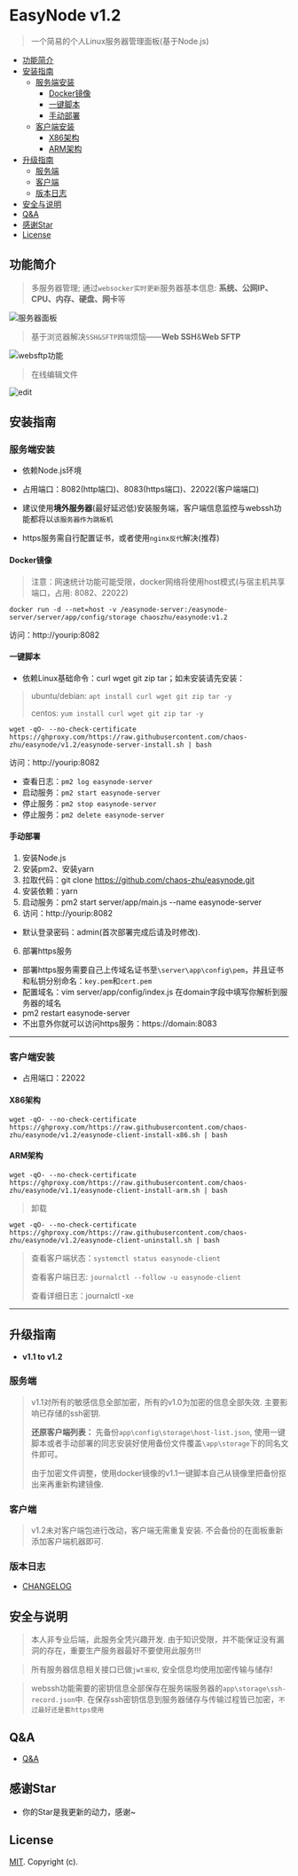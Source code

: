 # EasyNode v1.2

> 一个简易的个人Linux服务器管理面板(基于Node.js)

<!-- - [EasyNode](#easynode) -->
  - [功能简介](#功能简介)
  - [安装指南](#安装指南)
    - [服务端安装](#服务端安装)
      - [Docker镜像](#docker镜像)
      - [一键脚本](#一键脚本)
      - [手动部署](#手动部署)
    - [客户端安装](#客户端安装)
      - [X86架构](#x86架构)
      - [ARM架构](#arm架构)
  - [升级指南](#升级指南)
    - [服务端](#服务端)
    - [客户端](#客户端)
    - [版本日志](#版本日志)
  - [安全与说明](#安全与说明)
  - [Q&A](#qa)
  - [感谢Star](#感谢star)
  - [License](#license)

## 功能简介

> 多服务器管理; 通过`websocker实时更新`服务器基本信息: **系统、公网IP、CPU、内存、硬盘、网卡**等

![服务器面板](./images/v1.2-1.png)

> 基于浏览器解决`SSH&SFTP跨端`烦恼——**Web SSH**&**Web SFTP**


![websftp功能](./images/v1.2-2.png)

> 在线编辑文件

![edit](./images/v1.2-3.png)

## 安装指南

### 服务端安装

- 依赖Node.js环境

- 占用端口：8082(http端口)、8083(https端口)、22022(客户端端口)

- 建议使用**境外服务器**(最好延迟低)安装服务端，客户端信息监控与webssh功能都将以`该服务器作为跳板机`

- https服务需自行配置证书，或者使用`nginx反代`解决(推荐)

#### Docker镜像

> 注意：网速统计功能可能受限，docker网络将使用host模式(与宿主机共享端口，占用: 8082、22022)

```shell
docker run -d --net=host -v /easynode-server:/easynode-server/server/app/config/storage chaoszhu/easynode:v1.2
```

访问：http://yourip:8082

#### 一键脚本

- 依赖Linux基础命令：curl wget git zip tar；如未安装请先安装：

> ubuntu/debian: `apt install curl wget git zip tar -y`
>
> centos: `yum install curl wget git zip tar -y`

```shell
wget -qO- --no-check-certificate https://ghproxy.com/https://raw.githubusercontent.com/chaos-zhu/easynode/v1.2/easynode-server-install.sh | bash
```

访问：http://yourip:8082

- 查看日志：`pm2 log easynode-server`
- 启动服务：`pm2 start easynode-server`
- 停止服务：`pm2 stop easynode-server`
- 停止服务：`pm2 delete easynode-server`

#### 手动部署

1. 安装Node.js
2. 安装pm2、安装yarn
3. 拉取代码：git clone https://github.com/chaos-zhu/easynode.git
4. 安装依赖：yarn
5. 启动服务：pm2 start server/app/main.js --name easynode-server
6. 访问：http://yourip:8082

- 默认登录密码：admin(首次部署完成后请及时修改).

6. 部署https服务
- 部署https服务需要自己上传域名证书至`\server\app\config\pem`，并且证书和私钥分别命名：`key.pem`和`cert.pem`
- 配置域名：vim server/app/config/index.js  在domain字段中填写你解析到服务器的域名
- pm2 restart easynode-server
- 不出意外你就可以访问https服务：https://domain:8083

---

### 客户端安装

- 占用端口：22022

#### X86架构

```shell
wget -qO- --no-check-certificate https://ghproxy.com/https://raw.githubusercontent.com/chaos-zhu/easynode/v1.2/easynode-client-install-x86.sh | bash
```

#### ARM架构

```shell
wget -qO- --no-check-certificate https://ghproxy.com/https://raw.githubusercontent.com/chaos-zhu/easynode/v1.1/easynode-client-install-arm.sh | bash
```

> 卸载

```shell
wget -qO- --no-check-certificate https://ghproxy.com/https://raw.githubusercontent.com/chaos-zhu/easynode/v1.2/easynode-client-uninstall.sh | bash
```

> 查看客户端状态：`systemctl status easynode-client`
>
> 查看客户端日志: `journalctl --follow -u easynode-client`
>
> 查看详细日志：journalctl -xe

---

## 升级指南

- **v1.1 to v1.2**

### 服务端

> v1.1对所有的敏感信息全部加密，所有的v1.0为加密的信息全部失效. 主要影响已存储的ssh密钥.
>
> **还原客户端列表：** 先备份`app\config\storage\host-list.json`, 使用一键脚本或者手动部署的同志安装好使用备份文件覆盖`\app\storage`下的同名文件即可。
>
> 由于加密文件调整，使用docker镜像的v1.1一键脚本自己从镜像里把备份抠出来再重新构建镜像.

### 客户端

> v1.2未对客户端包进行改动，客户端无需重复安装. 不会备份的在面板重新添加客户端机器即可.

### 版本日志

- [CHANGELOG](./CHANGELOG.md)

## 安全与说明

> 本人非专业后端，此服务全凭兴趣开发. 由于知识受限，并不能保证没有漏洞的存在，重要生产服务器最好不要使用此服务!!!

> 所有服务器信息相关接口已做`jwt鉴权`, 安全信息均使用加密传输与储存!

> webssh功能需要的密钥信息全部保存在服务端服务器的`app\storage\ssh-record.json`中. 在保存ssh密钥信息到服务器储存与传输过程皆已加密，`不过最好还是套https使用`

## Q&A

- [Q&A](./Q%26A.md)

## 感谢Star

- 你的Star是我更新的动力，感谢~

## License

[MIT](LICENSE). Copyright (c).
